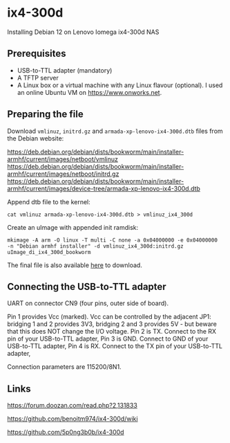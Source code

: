 # ix4-300d
Installing Debian 12 on Lenovo Iomega ix4-300d NAS

## Prerequisites

- USB-to-TTL adapter (mandatory)
- A TFTP server
- A Linux box or a virtual machine with any Linux flavour (optional). I used an online Ubuntu VM on https://www.onworks.net.

## Preparing the file

Download `vmlinuz`, `initrd.gz` and `armada-xp-lenovo-ix4-300d.dtb` files from the Debian website: 

https://deb.debian.org/debian/dists/bookworm/main/installer-armhf/current/images/netboot/vmlinuz
https://deb.debian.org/debian/dists/bookworm/main/installer-armhf/current/images/netboot/initrd.gz
https://deb.debian.org/debian/dists/bookworm/main/installer-armhf/current/images/device-tree/armada-xp-lenovo-ix4-300d.dtb

Append dtb file to the kernel: 

```cat vmlinuz armada-xp-lenovo-ix4-300d.dtb > vmlinuz_ix4_300d```

Create an uImage with appended init ramdisk: 

```mkimage -A arm -O linux -T multi -C none -a 0x04000000 -e 0x04000000  -n "Debian armhf installer" -d vmlinuz_ix4_300d:initrd.gz uImage_di_ix4_300d_bookworm```

The final file is also available [here](uImage_di_ix4_300d_bookworm) to download.

## Connecting the USB-to-TTL adapter

UART on connector CN9 (four pins, outer side of board).

[](images/CN9_UART_Connector.png)

Pin 1 provides Vcc (marked). Vcc can be controlled by the adjacent JP1: bridging 1 and 2 provides 3V3, bridging 2 and 3 provides 5V - but beware that this does NOT change the I/O voltage.
Pin 2 is TX. Connect to the RX pin of your USB-to-TTL adapter,
Pin 3 is GND. Connect to GND of your USB-to-TTL adapter,
Pin 4 is RX. Connect to the TX pin of your USB-to-TTL adapter,

Connection parameters are 115200/8N1.


## Links

https://forum.doozan.com/read.php?2,131833

https://github.com/benoitm974/ix4-300d/wiki

https://github.com/5p0ng3b0b/ix4-300d
